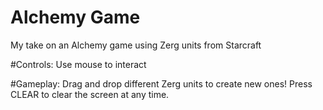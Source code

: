 # Alchemy Game
My take on an Alchemy game using Zerg units from Starcraft

#Controls:
Use mouse to interact

#Gameplay:
Drag and drop different Zerg units to create new ones! Press CLEAR to clear the screen at any time.